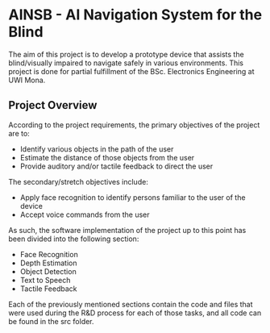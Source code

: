 # AINSB - AI Navigation System for the Blind
The aim of this project is to develop a prototype device that assists the blind/visually impaired to navigate safely in various environments. This project is done for partial fulfillment of the BSc. Electronics Engineering at UWI Mona.

## Project Overview
According to the project requirements, the primary objectives of the project are to:
* Identify various objects in the path of the user
* Estimate the distance of those objects from the user
* Provide auditory and/or tactile feedback to direct the user

The secondary/stretch objectives include:
* Apply face recognition to identify persons familiar to the user of the device 
* Accept voice commands from the user 

As such, the software implementation of the project up to this point has been divided into the following section:
* Face Recognition
* Depth Estimation
* Object Detection
* Text to Speech
* Tactile Feedback

Each of the previously mentioned sections contain the code and files that were used during the R&D process for each of those tasks, and all code can be found in the src folder.
